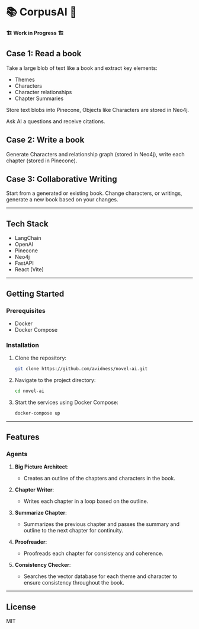 # 📚 CorpusAI 🤖


**🏗️ Work in Progress 🏗️**

## Case 1: Read a book
Take a large blob of text like a book and extract key elements:
* Themes
* Characters
* Character relationships
* Chapter Summaries

Store text blobs into Pinecone, Objects like Characters are stored in Neo4j.

Ask AI a questions and receive citations.

## Case 2: Write a book
Generate Characters and relationship graph (stored in Neo4j), write each chapter (stored in Pinecone).

## Case 3: Collaborative Writing

Start from a generated or existing book. Change characters, or writings, generate a new book based on your changes.


---

## Tech Stack

- LangChain
- OpenAI
- Pinecone
- Neo4j
- FastAPI
- React (Vite)

---

## Getting Started

### Prerequisites

- Docker
- Docker Compose

### Installation

1. Clone the repository:
   ```bash
   git clone https://github.com/avidness/novel-ai.git
   ```

2. Navigate to the project directory:
   ```bash
   cd novel-ai
   ```

3. Start the services using Docker Compose:
   ```bash
   docker-compose up
   ```

---


## Features

### Agents
1. **Big Picture Architect**: 
   - Creates an outline of the chapters and characters in the book.

1. **Chapter Writer**:
   - Writes each chapter in a loop based on the outline.

1. **Summarize Chapter**:
   - Summarizes the previous chapter and passes the summary and outline to the next chapter for continuity.

1. **Proofreader**:
   - Proofreads each chapter for consistency and coherence.

1. **Consistency Checker**:
   - Searches the vector database for each theme and character to ensure consistency throughout the book.

---

## License
MIT